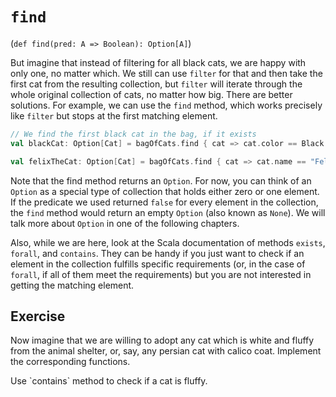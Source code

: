 # `find`
(`def find(pred: A => Boolean): Option[A]`)

But imagine that instead of filtering for all black cats, we are happy with only one, no matter which. 
We still can use `filter` for that and then take the first cat from the resulting collection, but `filter` will iterate through the whole original collection of cats, no matter how big.
There are better solutions. 
For example, we can use the `find` method, which works precisely like `filter` but stops at the first matching element.

```scala
// We find the first black cat in the bag, if it exists
val blackCat: Option[Cat] = bagOfCats.find { cat => cat.color == Black }

val felixTheCat: Option[Cat] = bagOfCats.find { cat => cat.name == "Felix" }
```

Note that the find method returns an `Option`. 
For now, you can think of an `Option` as a special type of collection that holds either zero or one element. 
If the predicate we used returned `false` for every element in the collection, the `find` method would return an empty `Option` (also known as `None`). 
We will talk more about `Option` in one of the following chapters.

Also, while we are here, look at the Scala documentation of methods `exists`, `forall`, and `contains`. 
They can be handy if you just want to check if an element in the collection fulfills specific requirements 
(or, in the case of `forall`, if all of them meet the requirements) but you are not interested in getting the matching element.

## Exercise

Now imagine that we are willing to adopt any cat which is white and fluffy from the animal shelter, or, say, any persian cat with calico coat.
Implement the corresponding functions. 

<div class="hint">
  Use `contains` method to check if a cat is fluffy.
</div>
